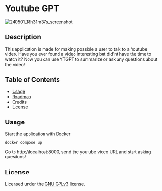 # Youtube GPT
![240501_18h31m37s_screenshot](https://github.com/Jahn16/yt-gpt/assets/40438992/b003e3f4-4963-42bd-8fdb-31e3481fda66)


## Description

This application is made for making possible a user to talk to a Youtube video. Have you ever found a video interesting but did'nt have the time to watch it? Now you can use YTGPT to summarize or ask any questions about the video!

## Table of Contents

- [Usage](#usage)
- [Roadmap](#roadmap)
- [Credits](#credits)
- [License](#license)

## Usage

Start the application with Docker

```
docker compose up
```

Go to http://localhost:8000, send the youtube video URL and start asking questions!

## License

Licensed under the [GNU GPLv3](LICENSE) license.
